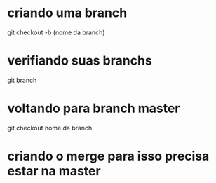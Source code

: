 # criando uma branch

git checkout -b (nome da branch)


# verifiando suas branchs

git branch


# voltando para branch master

git checkout nome da branch


# criando o merge para isso precisa estar na master
